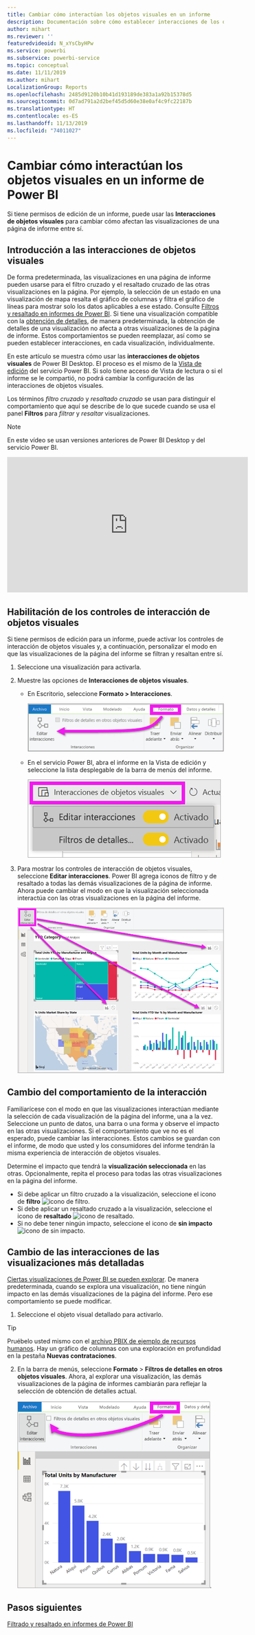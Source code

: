 ```yaml
---
title: Cambiar cómo interactúan los objetos visuales en un informe
description: Documentación sobre cómo establecer interacciones de los objetos visuales en un informe de Microsoft Power BI y en un informe de Power BI Desktop.
author: mihart
ms.reviewer: ''
featuredvideoid: N_xYsCbyHPw
ms.service: powerbi
ms.subservice: powerbi-service
ms.topic: conceptual
ms.date: 11/11/2019
ms.author: mihart
LocalizationGroup: Reports
ms.openlocfilehash: 2485d9120b10b41d193189de383a1a92b15378d5
ms.sourcegitcommit: 0d7ad791a2d2bef45d5d60e38e0af4c9fc22187b
ms.translationtype: HT
ms.contentlocale: es-ES
ms.lasthandoff: 11/13/2019
ms.locfileid: "74011027"
---
```

# <a name="change-how-visuals-interact-in-a-power-bi-report"></a>Cambiar cómo interactúan los objetos visuales en un informe de Power BI
Si tiene permisos de edición de un informe, puede usar las **Interacciones de objetos visuales** para cambiar cómo afectan las visualizaciones de una página de informe entre sí. 

## <a name="introduction-to-visual-interactions"></a>Introducción a las interacciones de objetos visuales
De forma predeterminada, las visualizaciones en una página de informe pueden usarse para el filtro cruzado y el resaltado cruzado de las otras visualizaciones en la página.
Por ejemplo, la selección de un estado en una visualización de mapa resalta el gráfico de columnas y filtra el gráfico de líneas para mostrar solo los datos aplicables a ese estado.
Consulte [Filtros y resaltado en informes de Power BI](power-bi-reports-filters-and-highlighting.md). Si tiene una visualización compatible con la [obtención de detalles](consumer/end-user-drill.md), de manera predeterminada, la obtención de detalles de una visualización no afecta a otras visualizaciones de la página de informe. Estos comportamientos se pueden reemplazar, así como se pueden establecer interacciones, en cada visualización, individualmente.

En este artículo se muestra cómo usar las **interacciones de objetos visuales** de Power BI Desktop. El proceso es el mismo de la [Vista de edición](service-interact-with-a-report-in-editing-view.md) del servicio Power BI. Si solo tiene acceso de Vista de lectura o si el informe se le compartió, no podrá cambiar la configuración de las interacciones de objetos visuales.

Los términos *filtro cruzado* y *resaltado cruzado* se usan para distinguir el comportamiento que aquí se describe de lo que sucede cuando se usa el panel **Filtros** para *filtrar* y *resaltar* visualizaciones.  

> [!NOTE]
> En este vídeo se usan versiones anteriores de Power BI Desktop y del servicio Power BI. 
>
>

<iframe width="560" height="315" src="https://www.youtube.com/embed/N_xYsCbyHPw?list=PL1N57mwBHtN0JFoKSR0n-tBkUJHeMP2cP" frameborder="0" allowfullscreen></iframe>


## <a name="enable-the-visual-interaction-controls"></a>Habilitación de los controles de interacción de objetos visuales
Si tiene permisos de edición para un informe, puede activar los controles de interacción de objetos visuales y, a continuación, personalizar el modo en que las visualizaciones de la página del informe se filtran y resaltan entre sí. 

1. Seleccione una visualización para activarla.  
2. Muestre las opciones de **Interacciones de objetos visuales**.
    

    - En Escritorio, seleccione **Formato > Interacciones**.

        ![Selección de Formato e Interacciones](media/service-reports-visual-interactions/power-bi-interaction.png)

    - En el servicio Power BI, abra el informe en la Vista de edición y seleccione la lista desplegable de la barra de menús del informe.

        ![Menú desplegable de interacciones de un objeto visual](media/service-reports-visual-interactions/power-bi-service.png)

3. Para mostrar los controles de interacción de objetos visuales, seleccione **Editar interacciones**. Power BI agrega iconos de filtro y de resaltado a todas las demás visualizaciones de la página de informe. Ahora puede cambiar el modo en que la visualización seleccionada interactúa con las otras visualizaciones en la página del informe.
   
    ![Informe con interacciones de un objeto visual activadas](media/service-reports-visual-interactions/power-bi-turn-on.png)


## <a name="change-the-interaction-behavior"></a>Cambio del comportamiento de la interacción
Familiarícese con el modo en que las visualizaciones interactúan mediante la selección de cada visualización de la página del informe, una a la vez.  Seleccione un punto de datos, una barra o una forma y observe el impacto en las otras visualizaciones. Si el comportamiento que ve no es el esperado, puede cambiar las interacciones. Estos cambios se guardan con el informe, de modo que usted y los consumidores del informe tendrán la misma experiencia de interacción de objetos visuales.


Determine el impacto que tendrá la **visualización seleccionada** en las otras.  Opcionalmente, repita el proceso para todas las otras visualizaciones en la página del informe.
   
   * Si debe aplicar un filtro cruzado a la visualización, seleccione el icono de **filtro** ![icono de filtro](media/service-reports-visual-interactions/power-bi-filter-icon.png).
   * Si debe aplicar un resaltado cruzado a la visualización, seleccione el icono de **resaltado** ![icono de resaltado](media/service-reports-visual-interactions/power-bi-highlight-icon.png).
   * Si no debe tener ningún impacto, seleccione el icono de **sin impacto** ![icono de sin impacto](media/service-reports-visual-interactions/power-bi-no-impact.png).

## <a name="change-the-interactions-of-drillable-visualizations"></a>Cambio de las interacciones de las visualizaciones más detalladas
[Ciertas visualizaciones de Power BI se pueden explorar](consumer/end-user-drill.md). De manera predeterminada, cuando se explora una visualización, no tiene ningún impacto en las demás visualizaciones de la página del informe. Pero ese comportamiento se puede modificar. 

1. Seleccione el objeto visual detallado para activarlo. 

> [!TIP]
> Pruébelo usted mismo con el [archivo PBIX de ejemplo de recursos humanos](https://download.microsoft.com/download/6/9/5/69503155-05A5-483E-829A-F7B5F3DD5D27/Human%20Resources%20Sample%20PBIX.pbix). Hay un gráfico de columnas con una exploración en profundidad en la pestaña **Nuevas contrataciones**.
>


2. En la barra de menús, seleccione **Formato** > **Filtros de detalles en otros objetos visuales**.  Ahora, al explorar una visualización, las demás visualizaciones de la página de informes cambiarán para reflejar la selección de obtención de detalles actual. 

    ![activación de los filtros de detalles en otros objetos visuales](media/service-reports-visual-interactions/power-bi-drill.png).
    
## <a name="next-steps"></a>Pasos siguientes
[Filtrado y resaltado en informes de Power BI](power-bi-reports-filters-and-highlighting.md)